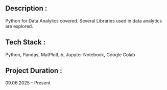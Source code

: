## Description :
Python for Data Analylics covered. Several Libraries used in data analytics are explored.

## Tech Stack :
Python, Pandas, MatPlotLib, Jupyter Notebook, Google Colab

## Project Duration : 
09.06.2025 - Present